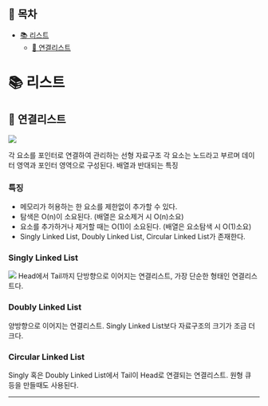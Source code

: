 ## 📌 목차
- [📚 리스트](#-리스트)
  - [📙 연결리스트](#-연결리스트)

# 📚 리스트

## 📙 연결리스트
<img src="https://s3.us-west-2.amazonaws.com/secure.notion-static.com/7fc3140e-e4ac-4d03-95b6-c5150c41b5ee/Untitled.png?X-Amz-Algorithm=AWS4-HMAC-SHA256&X-Amz-Content-Sha256=UNSIGNED-PAYLOAD&X-Amz-Credential=AKIAT73L2G45EIPT3X45%2F20220109%2Fus-west-2%2Fs3%2Faws4_request&X-Amz-Date=20220109T132923Z&X-Amz-Expires=86400&X-Amz-Signature=878e6089b840ac530e597ea3e7ebbb6b815a972ac4aa3b60ed624158a54c954d&X-Amz-SignedHeaders=host&response-content-disposition=filename%20%3D%22Untitled.png%22&x-id=GetObject" >

각 요소를 포인터로 연결하여 관리하는 선형 자료구조
각 요소는 노드라고 부르며 데이터 영역과 포인터 영역으로 구성된다.
배열과 반대되는 특징

### 특징
- 메모리가 허용하는 한 요소를 제한없이 추가할 수 있다.
- 탐색은 O(n)이 소요된다. (배열은 요소제거 시 O(n)소요)
- 요소를 추가하거나 제거할 때는 O(1)이 소요된다. (배열은 요소탐색 시 O(1)소요)
- Singly Linked List, Doubly Linked List, Circular Linked List가 존재한다.

### Singly Linked List
<img src="https://s3.us-west-2.amazonaws.com/secure.notion-static.com/c78badf1-d0c8-4e01-a6bb-233242b2f3dc/Untitled.png?X-Amz-Algorithm=AWS4-HMAC-SHA256&X-Amz-Content-Sha256=UNSIGNED-PAYLOAD&X-Amz-Credential=AKIAT73L2G45EIPT3X45%2F20220109%2Fus-west-2%2Fs3%2Faws4_request&X-Amz-Date=20220109T133032Z&X-Amz-Expires=86400&X-Amz-Signature=d6f98d3cda5990abf0b183b6a66d9060f3a3058636b7cb45466ae88b32fe1ea2&X-Amz-SignedHeaders=host&response-content-disposition=filename%20%3D%22Untitled.png%22&x-id=GetObject">
Head에서 Tail까지 단방향으로 이어지는 연결리스트, 가장 단순한 형태인 연결리스트다.

### Doubly Linked List
양방향으로 이어지는 연결리스트. Singly Linked List보다 자료구조의 크기가 조금 더 크다.

### Circular Linked List
Singly 혹은 Doubly Linked List에서 Tail이 Head로 연결되는 연결리스트. 원형 큐 등을 만들때도 사용된다.

---




